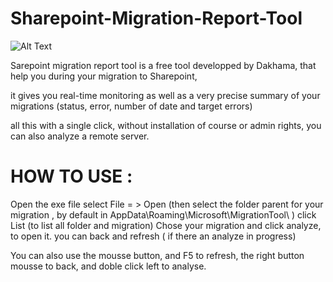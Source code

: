 # Sharepoint-Migration-Report-Tool

![Alt Text](https://ivellath.sirv.com/Sharepoint-MIRE.gif)

Sarepoint migration report tool is a free tool developped by Dakhama, that help you during your migration to Sharepoint,

it gives you real-time monitoring as well as a very precise summary of your migrations (status, error, number of date and target errors)

 all this with a single click, without installation of course or admin rights, you can also analyze a remote server.
 
# HOW TO USE :
 
 Open the exe file
 select File = > Open (then select the folder parent for your migration , by default in AppData\Roaming\Microsoft\MigrationTool\ )
 click List (to list all folder and migration)
 Chose your migration and click analyze, to open it.
 you can back and refresh ( if there an analyze in progress)
 
 You can also use the mousse button, and F5 to refresh, the right button mousse to back, and doble click left to analyse.
